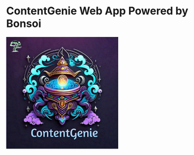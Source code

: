 # ContentGenie Web App Powered by Bonsoi
<img src="pfr-frontend/src/logo.png" height="300" width="300">

